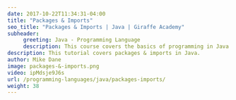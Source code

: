 ```yaml
---
date: 2017-10-22T11:34:31-04:00
title: "Packages & Imports"
seo_title: "Packages & Imports | Java | Giraffe Academy"
subheader:
     greeting: Java - Programming Language
     description: This course covers the basics of programming in Java. Work your way through the videos and we'll teach you everything you need to know to start your programming journey!
description: This tutorial covers packages & imports in Java.
author: Mike Dane
image: packages-&-imports.png
video: ipMdsje9J6s
url: /programming-languages/java/packages-imports/
weight: 38
---
```

